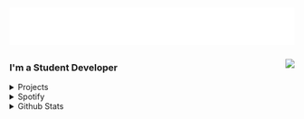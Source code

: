 <h1 align="left">
  <img src="https://raw.githubusercontent.com/Crispy-Cream/Crispy-Cream/fa9740a2eb21238f25347affa0d7eea58d335ff6/assets/CrispyHeader.svg" alt="Greeting" />
</h1>

<a href="https://discord.com/users/455139054464270345">
  <img src="https://lanyard-profile-readme.vercel.app/api/455139054464270345?animated=true&borderRadius=30px" align="right" />
</a>



### I'm a Student Developer 


<details>
<summary>Projects</summary>
  
![Metrics](github-metrics.svg)
*[Projects](https://github.com/Crispy-Cream?tab=projects)*

</details>

<details>
<summary>Spotify</summary>
<br>
  
[![spotify-github-profile](https://spotify-github-profile.vercel.app/api/view?uid=tylermtexas&cover_image=true&theme=default)](https://github.com/kittinan/spotify-github-profile)
<br>
</details>

<details>
<summary>Github Stats</summary>
<br>

Image not working? [Reload page](https://github.com/Crispy-Cream).

![Metrics](https://metrics.lecoq.io/Crispy-Cream?template=classic&repositories.forks=true&base.community=0&base.repositories=0&isocalendar=1&languages=1&isocalendar.duration=half-year&languages.limit=8&languages.sections=most-used&languages.colors=github&languages.details=bytes-size%2C%20percentage&languages.threshold=0%25&languages.indepth=false&languages.categories=markup%2C%20programming&languages.recent.categories=markup%2C%20programming&languages.recent.load=300&languages.recent.days=14&config.timezone=America%2FChicago)
 
<br><br>
</details>
